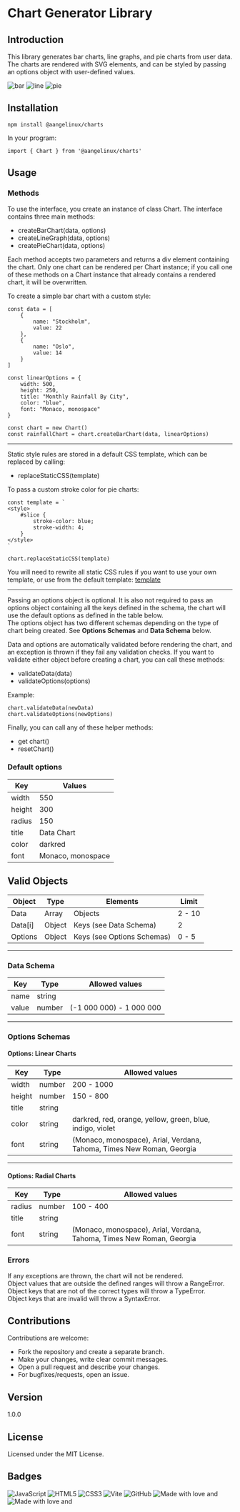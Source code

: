 # Chart Generator Library
## Introduction
This library generates bar charts, line graphs, and pie charts from user data. The charts are rendered with SVG elements, and can be styled by passing an options object with user-defined values.  
  
![bar](./images/barChart.png)
![line](./images/lineGraph.png)
![pie](./images/pieChart.png)
  

## Installation
```
npm install @aangelinux/charts
```
In your program:  
```
import { Chart } from '@aangelinux/charts'
```
  

## Usage
### Methods
To use the interface, you create an instance of class Chart. The interface contains three main methods:  
- createBarChart(data, options)
- createLineGraph(data, options)
- createPieChart(data, options)
  
Each method accepts two parameters and returns a div element containing the chart. Only one chart can be rendered per Chart instance; if you call one of these methods on a Chart instance that already contains a rendered chart, it will be overwritten.  
  
To create a simple bar chart with a custom style:  
```
const data = [
    {
        name: "Stockholm",
        value: 22
    },
    {
        name: "Oslo",
        value: 14
    }
]

const linearOptions = {
    width: 500,
    height: 250,
    title: "Monthly Rainfall By City",
    color: "blue",
    font: "Monaco, monospace"
}

const chart = new Chart()
const rainfallChart = chart.createBarChart(data, linearOptions)
```
  
---
Static style rules are stored in a default CSS template, which can be replaced by calling:  
- replaceStaticCSS(template)  
  
To pass a custom stroke color for pie charts:  
```
const template = `
<style>
    #slice {
        stroke-color: blue;
        stroke-width: 4;
    }
</style>
`

chart.replaceStaticCSS(template)
```
You will need to rewrite all static CSS rules if you want to use your own template, or use from the default template: [template](https://github.com/aangelinux/1DV610-L2/blob/main/lib/styles/cssTemplate.js)
  
---
Passing an options object is optional. It is also not required to pass an options object containing all the keys defined in the schema, the chart will use the default options as defined in the table below.  
The options object has two different schemas depending on the type of chart being created. See **Options Schemas** and **Data Schema** below.  
  
Data and options are automatically validated before rendering the chart, and an exception is thrown if they fail any validation checks. If you want to validate either object before creating a chart, you can call these methods:
- validateData(data)
- validateOptions(options)
  
Example:  
```
chart.validateData(newData)
chart.validateOptions(newOptions)
```
  
Finally, you can call any of these helper methods:  
- get chart()
- resetChart()
  
### Default options
| Key    | Values            |
| ------ | ----------------- |
| width  | 550               |
| height | 300               |
| radius | 150               |
| title  | Data Chart        |
| color  | darkred           |
| font   | Monaco, monospace |
   
  
    
## Valid Objects
| Object  | Type   | Elements                   | Limit  |
| ------- | ------ | -------------------------- | ------ |
| Data    | Array  | Objects                    | 2 - 10 |
| Data[i] | Object | Keys (see Data Schema)     | 2      |
| Options | Object | Keys (see Options Schemas) | 0 - 5  |
  
---
### Data Schema
| Key   | Type   | Allowed values           |
| ----- | ------ | ------------------------ |
| name  | string |                          |
| value | number | (-1 000 000) - 1 000 000 |
  
---
### Options Schemas
#### Options: Linear Charts
| Key    | Type   | Allowed values                                            |
| ------ | ------ | --------------------------------------------------------- |
| width  | number | 200 - 1000                                                |
| height | number | 150 - 800                                                 |
| title  | string |                                                           |
| color  | string | darkred, red, orange, yellow, green, blue, indigo, violet |
| font   | string | (Monaco, monospace), Arial, Verdana, Tahoma, Times New Roman, Georgia|
  
---
#### Options: Radial Charts
| Key    | Type   | Allowed values                                   |
| ------ | ------ | ------------------------------------------------ |
| radius | number | 100 - 400                                        |
| title  | string |                                                  |
| font   | string | (Monaco, monospace), Arial, Verdana, Tahoma, Times New Roman, Georgia |
  
### Errors
If any exceptions are thrown, the chart will not be rendered.  
Object values that are outside the defined ranges will throw a RangeError.  
Object keys that are not of the correct types will throw a TypeError.  
Object keys that are invalid will throw a SyntaxError.  
  
  
## Contributions
Contributions are welcome:  

- Fork the repository and create a separate branch.
- Make your changes, write clear commit messages.
- Open a pull request and describe your changes.
- For bugfixes/requests, open an issue.
   
  
## Version
1.0.0


## License
Licensed under the MIT License.  
  

## Badges
![JavaScript](https://img.shields.io/badge/javascript-%23323330.svg?style=for-the-badge&logo=javascript&logoColor=%23F7DF1E)
![HTML5](https://img.shields.io/badge/html5-%23E34F26.svg?style=for-the-badge&logo=html5&logoColor=white)
![CSS3](https://img.shields.io/badge/css3-%231572B6.svg?style=for-the-badge&logo=css3&logoColor=white)
![Vite](https://img.shields.io/badge/vite-%23646CFF.svg?style=for-the-badge&logo=vite&logoColor=white)
![GitHub](https://img.shields.io/badge/github-%23121011.svg?style=for-the-badge&logo=github&logoColor=white)
![Made with love and](https://img.shields.io/badge/KFC-F40027?style=for-the-badge&logo=kfc&logoColor=white)
![Made with love and](https://img.shields.io/badge/Spotify-1ED760?&style=for-the-badge&logo=spotify&logoColor=white)
